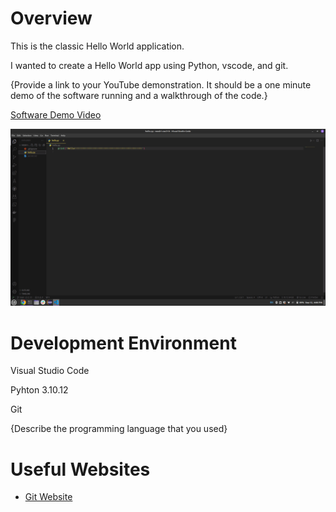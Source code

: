 # Overview

This is the classic Hello World application.

I wanted to create a Hello World app using Python, vscode, and git.

{Provide a link to your YouTube demonstration. It should be a one minute demo of the software running and a walkthrough of the code.}

[Software Demo Video]([http://youtube.link.goes.here](https://youtu.be/Yhkl5d6pyFI))

![Screenshot of  the environment](env.png)

# Development Environment

Visual Studio Code

Pyhton 3.10.12

Git

{Describe the programming language that you used}

# Useful Websites

- [Git Website](https://git-scm.com/)
